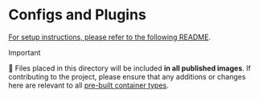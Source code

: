 # Configs and Plugins

[For setup instructions, please refer to the following README](../../config/README.md).

> [!IMPORTANT]
> 🔧 Files placed in this directory will be included **in all published images**.
> If contributing to the project, please ensure that any additions or changes here are relevant to all [pre-built container types](../../README.md).
